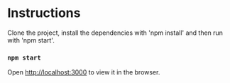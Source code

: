 
# Instructions
Clone the project, install the dependencies with 'npm install' and then run with 'npm start'.

### `npm start`
Open [http://localhost:3000](http://localhost:3000) to view it in the browser.
